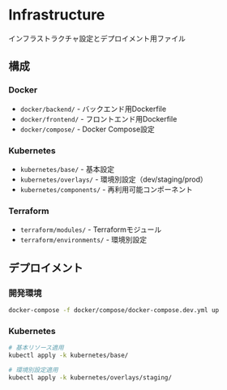 # Infrastructure

インフラストラクチャ設定とデプロイメント用ファイル

## 構成

### Docker
- `docker/backend/` - バックエンド用Dockerfile
- `docker/frontend/` - フロントエンド用Dockerfile  
- `docker/compose/` - Docker Compose設定

### Kubernetes
- `kubernetes/base/` - 基本設定
- `kubernetes/overlays/` - 環境別設定（dev/staging/prod）
- `kubernetes/components/` - 再利用可能コンポーネント

### Terraform
- `terraform/modules/` - Terraformモジュール
- `terraform/environments/` - 環境別設定

## デプロイメント

### 開発環境
```bash
docker-compose -f docker/compose/docker-compose.dev.yml up
```

### Kubernetes
```bash
# 基本リソース適用
kubectl apply -k kubernetes/base/

# 環境別設定適用
kubectl apply -k kubernetes/overlays/staging/
```